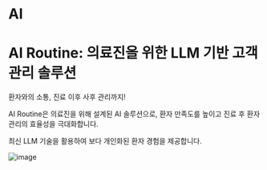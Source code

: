 # AI
# AI Routine: 의료진을 위한 LLM 기반 고객 관리 솔루션

환자와의 소통, 진료 이후 사후 관리까지!


AI Routine은 의료진을 위해 설계된 AI 솔루션으로, 환자 만족도를 높이고 진료 후 환자 관리의 효율성을 극대화합니다. 

최신 LLM 기술을 활용하여 보다 개인화된 환자 경험을 제공합니다.

![image](https://github.com/user-attachments/assets/926300b3-03c5-42a2-a870-e4cbeb0a6965)
